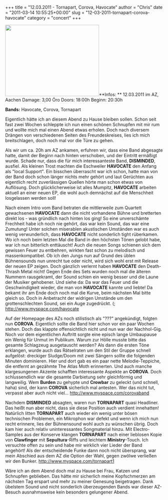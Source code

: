 +++
title = "12.03.2011 - Tornapart, Corova, Havocate"
author = "Chris"
date = "2011-03-14 10:55:25+00:00"
slug = "12-03-2011-tornapart-corova-havocate"
category = "concert"
+++

<img src="http://necroslaughter.de/wp-content/uploads/2011/03/2011-03-12-AZ-Aachen-300x228.jpg" alt="" title="2011-03-12 - AZ Aachen" width="300" height="228" class="coverImg" />**Infos: **
12.03.2011 im AZ, Aachen
Damage: 3,00 Öro
Doors: 18:00h
Beginn: 20:30h

**Bands:**
Havocate, Corova, Tornapart

Eigentlich hätte ich an diesem Abend zu Hause bleiben sollen. Schon seit fast zwei Wochen schleppte ich nun einen schönen Schnupfen mit mir rum und wollte mich mal einen Abend etwas erholen. Doch nach diversem Drängen von verschiedenen Seiten des Freundeskreises, lies ich mich breitschlagen, doch noch mal vor die Türe zu gehen.

Als wir um ca. 20h am AZ ankamen, erfuhren wir, dass eine Band abgesagte hatte, damit der Beginn nach hinten verschoben, und der Eintritt ermäßigt wurde. Schade nur, dass die für mich interessanteste Band, **DISMINDED**, ausfiel. Als kleinen Trost machten die Eschweiler **HAVOCATE** den Anfang als "local Support". Ein bisschen überrascht war ich schon, hatte man von der Band doch schon länger nichts mehr gehört und laut Gerüchten aus eigentlich recht zuverlässigen Quellen hörte man schon etwas von Auflösung. Doch glücklicherweise ist alles Mumpitz, **HAVOCATE** arbeiten aktuell an einer neuen EP, die wohl auch demnächst auf die Menschheit losgelassen werden soll!

Nach einem Intro vom Band betraten die mittlerweile zum Quartett gewachsenen **HAVOCATE** dann die nicht vorhandene Bühne und bretterten direkt los - was gründlich nach hinten los ging! So eine unverschämte Frechheit habe ich noch nie gehört, das war kein Sound, das war eine Zumutung! Unter solchen miserablen akustischen Umständen war es auch wenig verwunderlich, dass **HAVOCATE** nicht sonderlich tight rüberkamen.
Wo ich noch beim letzten Mal die Band in den höchsten Tönen gelobt habe, war ich nun bitterlich enttäuscht! Auch die neuen Songs schienen sich dem gewissen Feuer zu entbehren, wirkten fast schon zu melodisch und massenkompatibel. Ob ich den Jungs nun auf Grund des üblen Bühnensounds nun unrecht tue oder nicht, wird sich wohl erst mit Release der neuen EP zeigen.
Doch gänzlich verlernt haben **HAVOCATE** den Death-Thrash Metal nicht! Gegen Ende des Sets wurden noch mal die älteren Nummern rausgekramt, der Sound schien ein wenig besser und die Laune der Musiker gehobener. Und siehe da: Da war das Feuer und die Geschwindigkeit wieder, die man von **HAVOCATE** kannte und liebte! Da bekamt ihr am Ende doch noch mal die Kurve, beim nächsten Mal bitte gleich so. Doch in Anbetracht der widrigen Umstände um den grottenschlechten Sound, sei ein Auge zugedrückt. (;
<a href="http://www.myspace.com/havocate">http://www.myspace.com/havocate</a>

Auf der Homepage des AZs noch stilistisch als "???" angekündigt, folgten nun **COROVA**. Eigentlich sollte die Band hier schon vor ein paar Wochen stehen. Doch das klappte offensichtlich nicht und nun war der Nachhol-Gig. Noch vor dem eigentlichen Auftritt sorgte eine episch lange Umbaupause ein Wenig für Unmut im Publikum. Warum zur Hölle musste bitte das gesamte Schlagzeug ausgetauscht werden?
Als dann die ersten Töne erklangen, wurde auch das Rätselraten um den Stil der Gruppe schnell aufgelöst: dreckiger Sludge/Doom mit zwei Sängern sollte die folgenden Minuten dominieren. Hier und dort gab es ein paar nette Melodie-Teppiche, die entfernt an gezähmte The Atlas Moth erinnerten. Und auch manche klargesungenen Akzente schafften interessante Aspekte an **COROVA**. Doch schlussendlich war die gesamte Darbietung sehr gleichförmig und langweilig. Wem **Burden** zu gehypte und **Crowbar** zu geleckt (und schnell, haha) sind, der kann **COROVA** sicherlich mal antesten. Wer das nicht tut, verpasst aber auch nicht viel...
<a href="http://www.myspace.com/corovaband">http://www.myspace.com/corovaband</a>

Nachdem **DISMINDED** absagten, waren nun **TORNAPART** quasi Headliner. Das heißt nun aber nicht, dass sie diese Position auch verdient innehatten!
Natürlich litten **TORNAPART** auch wieder ein wenig unter bösen technischen Problemen, ein Mikrophon war defekt und wenn ich mich nun recht erinnere, lies der Bühnensound wohl auch zu wünschen übrig. Doch kam hier auch relativ uninteressantes Songmaterial hinzu. Mit Electro-Samples aus der Konserve klangen **TORNAPART** nach einer lieblosen Kopie von **Clawfinger** mit **Sepultura**-Riffs und leichtem **Ministry**-Touch. Ich versuchte offen zu sein und habe mir wirklich vier Lieder der Band angehört! Als der entscheidende Funke dann noch nicht übersprang, war mein Abschied aus dem AZ die Option der Wahl, gegen zwölwe verließen wir den Bunker.
<a href="http://www.myspace.com/tornapart1">http://www.myspace.com/tornapart1</a>

Wäre ich an dem Abend doch mal zu Hause bei Frau, Katzen und Schnupfen geblieben. Das hätte mir sicherlich meine Kopfschmerzen am nächsten Tag erspart und mehr zu meiner Genesung beigetragen. Dank übelstem Sound und nicht sonderlich überzeugenden Bands war dieser AZ-Besuch ausnahmsweise kein besonders gelungener Abend.
